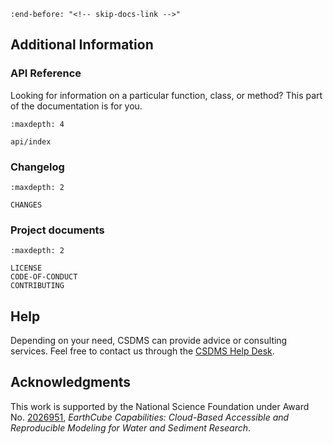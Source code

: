 <!-- bmi-topography -->

```{include} ../../README.md
:end-before: "<!-- skip-docs-link -->"
```

## Additional Information

### API Reference

Looking for information on a particular function, class, or method?
This part of the documentation is for you.

```{toctree}
:maxdepth: 4

api/index
```

### Changelog

```{toctree}
:maxdepth: 2

CHANGES
```

### Project documents

```{toctree}
:maxdepth: 2

LICENSE
CODE-OF-CONDUCT
CONTRIBUTING
```

## Help

Depending on your need, CSDMS can provide advice or consulting services.
Feel free to contact us through the [CSDMS Help Desk](https://github.com/csdms/help-desk).

## Acknowledgments

This work is supported by the National Science Foundation under Award No.
[2026951](https://www.nsf.gov/awardsearch/showAward?AWD_ID=2026951),
*EarthCube Capabilities: Cloud-Based Accessible and Reproducible Modeling for Water and Sediment Research*.
